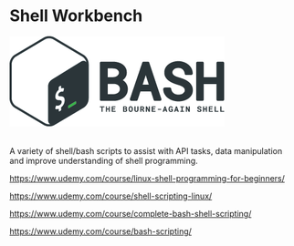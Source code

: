 # Shell Workbench
![Bash](img/bash-logo.png)
<br>
<br>

A variety of shell/bash scripts to assist with API tasks, data manipulation and improve understanding of shell programming.

https://www.udemy.com/course/linux-shell-programming-for-beginners/

https://www.udemy.com/course/shell-scripting-linux/

https://www.udemy.com/course/complete-bash-shell-scripting/

https://www.udemy.com/course/bash-scripting/



